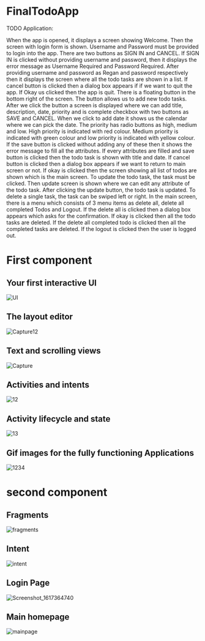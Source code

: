 # FinalTodoApp
TODO Application:

When the app is opened, it displays a screen showing Welcome.
Then the screen with login form is shown. Username and Password must be provided to login into
the app. There are two buttons as SIGN IN and CANCEL. If SIGN IN is clicked without providing
username and password, then it displays the error message as Username Required and Password
Required. 
After providing username and password as Regan and password respectively then it displays the screen
where all the todo tasks are shown in a list. If cancel button is clicked then a dialog box appears if 
if we want to quit the app. If Okay us clicked then the app is quit.
There is a floating button in the bottom right of the screen. The button allows us to add new todo tasks. 
After we click the button a screen is displayed where we can add title, description, date, priority and is complete checkbox with two buttons as SAVE and CANCEL. 
When we click to add date it shows us the calendar where we can pick the date. The priority
has radio buttons as high, medium and low. High priority is indicated with red colour. Medium
priority is indicated with green colour and low priority is indicated with yellow colour. 
If the save button is clicked without adding any of these then it shows the error message to fill all the 
attributes. If every attributes are filled and save button is clicked then the todo task is shown
with title and date. If cancel button is clicked then a dialog box appears if we want to return to
main screen or not. If okay is clicked then the screen showing all list of todos are shown which 
is the main screen. 
To update the todo task, the task must be clicked. Then update screen is shown
where we can edit any attribute of the todo task. After clicking the update button, the todo task is
updated. 
To delete a single task, the task can be swiped left or right.
In the main screen, there is a menu which consists of 3 menu items as delete all, delete all
completed Todos and Logout. 
If the delete all is clicked then a dialog box appears which asks for the confirmation. If
okay is clicked then all the todo tasks are deleted.
If the delete all completed todo is clicked then all the completed tasks are deleted.
If the logout is clicked then the user is logged out.

# First component

 ## Your first interactive UI
 ![UI](https://user-images.githubusercontent.com/80841992/111604158-24466180-87fd-11eb-873d-e345dfc128ec.png)

 ## The layout editor
![Capture12](https://user-images.githubusercontent.com/80841992/111604912-ea298f80-87fd-11eb-8a76-d97d0c6cf9a4.PNG)

 ## Text and scrolling views
![Capture](https://user-images.githubusercontent.com/80841992/111605174-2f4dc180-87fe-11eb-9679-e95f60fc5346.PNG)

 ## Activities and intents
![12](https://user-images.githubusercontent.com/80841992/111605876-c450ba80-87fe-11eb-8942-5b7a02ac300f.PNG)

 ## Activity lifecycle and state
![13](https://user-images.githubusercontent.com/80841992/111606386-43de8980-87ff-11eb-95db-c30d8f92479c.PNG)


 ## Gif images for the fully functioning Applications
![1234](https://user-images.githubusercontent.com/80841992/111608108-f8c57600-8800-11eb-9ab1-206bb5242b10.gif)

# second component

## Fragments
![fragments](https://user-images.githubusercontent.com/80841992/113413609-c5770f80-93da-11eb-9fbc-d5d38710ae73.PNG)

## Intent
![intent](https://user-images.githubusercontent.com/80841992/113413679-ee97a000-93da-11eb-9dad-ff1d9ba50e2a.PNG)

## Login Page
![Screenshot_1617364740](https://user-images.githubusercontent.com/80841992/113413844-4e8e4680-93db-11eb-9280-43224523ac22.png)

## Main homepage
![mainpage](https://user-images.githubusercontent.com/80841992/113414162-10dded80-93dc-11eb-8095-92fcd9a0db71.PNG)




